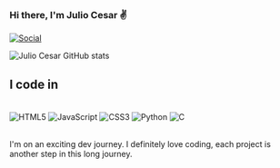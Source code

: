 ### Hi there, I'm Julio Cesar ✌️

[![Social](https://img.shields.io/badge/LinkedIn-0077B5?style=for-the-badge&logo=linkedin&logoColor=white)](https://www.linkedin.com/in/juliocesarsantos/)

![Julio Cesar GitHub stats](https://github-readme-stats.vercel.app/api?username=JulioCesarSantosdv&show_icons=true&theme=tokyonight)

## I code in
<div style="display:inline_block"><br>
  <img align="center" alt="HTML5" src="https://img.shields.io/badge/HTML5-E34F26?style=for-the-badge&logo=html5&logoColor=white"/>
  <img align="center" alt="JavaScript" src="https://img.shields.io/badge/JavaScript-F7DF1E?style=for-the-badge&logo=javascript&logoColor=black"/>
  <img align="center" alt="CSS3" src="https://img.shields.io/badge/CSS3-1572B6?style=for-the-badge&logo=css3&logoColor=white"/>
  <img align="center" alt="Python" src="https://img.shields.io/badge/Python-14354C?style=for-the-badge&logo=python&logoColor=white"/>
  <img align="center" alt="C" src="https://img.shields.io/badge/C-00599C?style=for-the-badge&logo=c&logoColor=white"/>
</div></br>
<p>I'm on an exciting dev journey. I definitely love coding, each project is another step in this long journey.</p>


